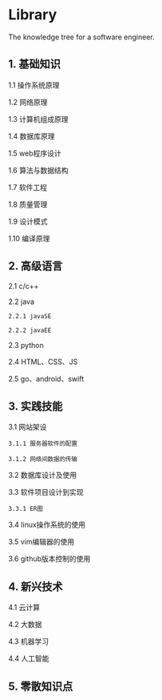 # Library
The knowledge tree for a software engineer.
 
## 1. 基础知识
  1.1 操作系统原理
  
  1.2 网络原理
  
  1.3 计算机组成原理
  
  1.4 数据库原理
  
  1.5 web程序设计
  
  1.6 算法与数据结构
  
  1.7 软件工程
  
  1.8 质量管理
  
  1.9 设计模式
  
  1.10 编译原理
  
## 2. 高级语言
  2.1 c/c++
  
  2.2 java
  
    2.2.1 javaSE
    
    2.2.2 javaEE
    
  2.3 python
  
  2.4 HTML、CSS、JS
  
  2.5 go、android、swift
  
## 3. 实践技能
  3.1 网站架设
  
    3.1.1 服务器软件的配置
    
    3.1.2 网络间数据的传输
    
  3.2 数据库设计及使用
  
  3.3 软件项目设计到实现
  
    3.3.1 ER图
    
  3.4 linux操作系统的使用
  
  3.5 vim编辑器的使用
  
  3.6 github版本控制的使用
  
## 4. 新兴技术
  4.1 云计算
  
  4.2 大数据
  
  4.3 机器学习
  
  4.4 人工智能
  
## 5. 零散知识点
